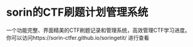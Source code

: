 # sorin的CTF刷题计划管理系统


一个功能完整、界面精美的CTF刷题记录和管理系统，高效管理CTF学习进度。
你可以访问https://sorin-ctfer.github.io/soringetit/
进行查看

